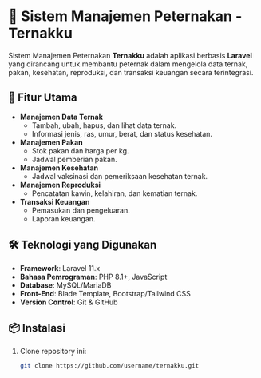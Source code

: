# 🐄 Sistem Manajemen Peternakan - Ternakku

Sistem Manajemen Peternakan **Ternakku** adalah aplikasi berbasis **Laravel** yang dirancang untuk membantu peternak dalam mengelola data ternak, pakan, kesehatan, reproduksi, dan transaksi keuangan secara terintegrasi.

## 🚀 Fitur Utama
- **Manajemen Data Ternak**
  - Tambah, ubah, hapus, dan lihat data ternak.
  - Informasi jenis, ras, umur, berat, dan status kesehatan.
- **Manajemen Pakan**
  - Stok pakan dan harga per kg.
  - Jadwal pemberian pakan.
- **Manajemen Kesehatan**
  - Jadwal vaksinasi dan pemeriksaan kesehatan ternak.
- **Manajemen Reproduksi**
  - Pencatatan kawin, kelahiran, dan kematian ternak.
- **Transaksi Keuangan**
  - Pemasukan dan pengeluaran.
  - Laporan keuangan.
  
## 🛠️ Teknologi yang Digunakan
- **Framework**: Laravel 11.x
- **Bahasa Pemrograman**: PHP 8.1+, JavaScript
- **Database**: MySQL/MariaDB
- **Front-End**: Blade Template, Bootstrap/Tailwind CSS
- **Version Control**: Git & GitHub

## 📦 Instalasi
1. Clone repository ini:
   ```bash
   git clone https://github.com/username/ternakku.git
